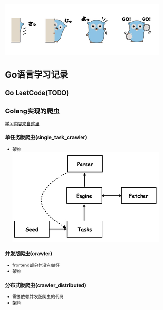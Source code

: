 ![from pronama.azurewebsites.net](./assets/gopher.jpg)


# Go语言学习记录

## Go LeetCode(TODO)



## Golang实现的爬虫

[学习内容来自这里](https://coding.imooc.com/class/180.html)

### 单任务版爬虫(single_task_crawler)
- 架构
![架构](./assets/single_task/single_task.jpeg)

### 并发版爬虫(crawler)
- frontend部分并没有做好
- 架构    
### 分布式版爬虫(crawler_distributed)
- 需要依赖并发版爬虫的代码
- 架构
